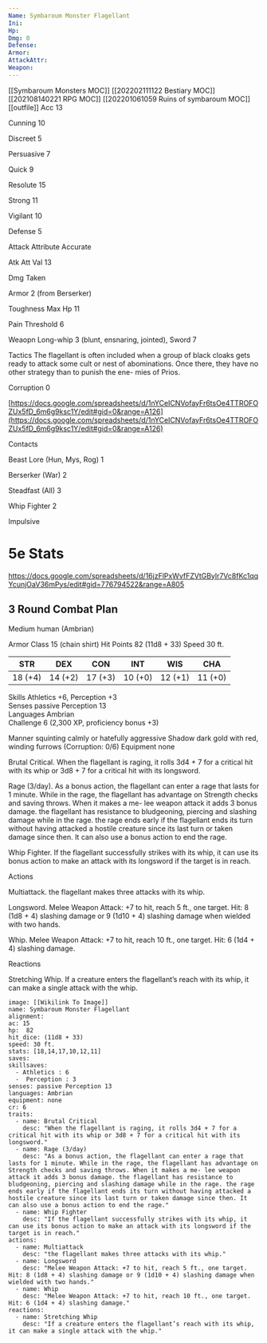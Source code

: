 ```yaml
---
Name: Symbaroum Monster Flagellant
Ini: 
Hp: 
Dmg: 0
Defense: 
Armor: 
AttackAttr: 
Weapon: 
---
```

[[Symbaroum Monsters MOC]]
[[202202111122 Bestiary MOC]]
[[202108140221 RPG MOC]]
[[202201061059 Ruins of symbaroum MOC]]
[[outfile]]
Acc 13

Cunning 10

Discreet 5

Persuasive 7

Quick 9

Resolute 15

Strong 11

Vigilant 10

Defense 5

Attack Attribute Accurate

Atk Att Val 13

Dmg Taken

Armor 2 (from Berserker)

Toughness Max Hp 11

Pain Threshold 6

Weaopn Long-whip 3 (blunt, ensnaring, jointed), Sword 7

Tactics The flagellant is often included when a group of black cloaks gets ready to attack some cult or nest of abominations. Once there, they have no other strategy than to punish the ene- mies of Prios.

Corruption 0

[https://docs.google.com/spreadsheets/d/1nYCeICNVofayFr6tsOe4TTROFOZUx5fD_6m6g9ksc1Y/edit#gid=0&range=A126](https://docs.google.com/spreadsheets/d/1nYCeICNVofayFr6tsOe4TTROFOZUx5fD_6m6g9ksc1Y/edit#gid=0&range=A126)

Contacts

Beast Lore (Hun, Mys, Rog) 1

Berserker (War) 2

Steadfast (All) 3

Whip Fighter 2

Impulsive

# 5e Stats 
https://docs.google.com/spreadsheets/d/16jzFlPxWvfFZVtGBylr7Vc8fKc1qqYcunjOaV36mPys/edit#gid=776794522&range=A805
## 3 Round Combat Plan

Medium human (Ambrian)

Armor Class 15 (chain shirt) 
Hit Points 82 (11d8 + 33) 
Speed 30 ft.

| STR     | DEX     | CON     | INT     | WIS     | CHA     |
| ------- | ------- | ------- | ------- | ------- | ------- |
| 18 (+4) | 14 (+2) | 17 (+3) | 10 (+0) | 12 (+1) | 11 (+0) |

Skills Athletics +6, Perception +3  
Senses passive Perception 13  
Languages Ambrian  
Challenge 6 (2,300 XP, proficiency bonus +3) 

Manner squinting calmly or hatefully aggressive 
Shadow dark gold with red, winding furrows (Corruption: 0/6) 
Equipment none

Brutal Critical. When the flagellant is raging, it rolls 3d4 + 7 for a critical hit with its whip or 3d8 + 7 for a critical hit with its longsword.

Rage (3/day). As a bonus action, the flagellant can enter a rage that lasts for 1 minute. While in the rage, the flagellant has advantage on Strength checks and saving throws. When it makes a me- lee weapon attack it adds 3 bonus damage. the flagellant has resistance to bludgeoning, piercing and slashing damage while in the rage. the rage ends early if the flagellant ends its turn without having attacked a hostile creature since its last turn or taken damage since then. It can also use a bonus action to end the rage.

Whip Fighter. If the flagellant successfully strikes with its whip, it can use its bonus action to make an attack with its longsword if the target is in reach.

Actions

Multiattack. the flagellant makes three attacks with its whip.

Longsword. Melee Weapon Attack: +7 to hit, reach  5 ft., one target. Hit: 8 (1d8 + 4) slashing damage or 9 (1d10 + 4) slashing damage when wielded with two hands.

Whip. Melee Weapon Attack: +7 to hit, reach 10 ft., one target. Hit: 6 (1d4 + 4) slashing damage.

Reactions

Stretching Whip. If a creature enters the flagellant’s reach with its whip, it can make a single attack with the whip.

```statblock
image: [[Wikilink To Image]]
name: Symbaroum Monster Flagellant
alignment:
ac: 15
hp:  82
hit_dice: (11d8 + 33)
speed: 30 ft.
stats: [18,14,17,10,12,11]
saves:
skillsaves:
  - Athletics : 6
  -  Perception : 3
senses: passive Perception 13
languages: Ambrian
equipment: none
cr: 6
traits:
  - name: Brutal Critical
    desc: "When the flagellant is raging, it rolls 3d4 + 7 for a critical hit with its whip or 3d8 + 7 for a critical hit with its longsword."
  - name: Rage (3/day)
    desc: "As a bonus action, the flagellant can enter a rage that lasts for 1 minute. While in the rage, the flagellant has advantage on Strength checks and saving throws. When it makes a me- lee weapon attack it adds 3 bonus damage. the flagellant has resistance to bludgeoning, piercing and slashing damage while in the rage. the rage ends early if the flagellant ends its turn without having attacked a hostile creature since its last turn or taken damage since then. It can also use a bonus action to end the rage."
  - name: Whip Fighter
    desc: "If the flagellant successfully strikes with its whip, it can use its bonus action to make an attack with its longsword if the target is in reach."
actions:
  - name: Multiattack
    desc: "the flagellant makes three attacks with its whip."
  - name: Longsword
    desc: "Melee Weapon Attack: +7 to hit, reach 5 ft., one target. Hit: 8 (1d8 + 4) slashing damage or 9 (1d10 + 4) slashing damage when wielded with two hands."
  - name: Whip
    desc: "Melee Weapon Attack: +7 to hit, reach 10 ft., one target. Hit: 6 (1d4 + 4) slashing damage."
reactions:
  - name: Stretching Whip
    desc: "If a creature enters the flagellant’s reach with its whip, it can make a single attack with the whip."
```